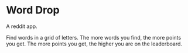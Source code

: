 # Word Drop

A reddit app.

Find words in a grid of letters. The more words you find, the more points you get. The more points you get, the higher you are on the leaderboard.
